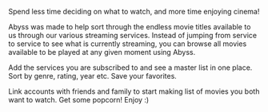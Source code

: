 Spend less time deciding on what to watch, and more time enjoying cinema!

Abyss was made to help sort through the endless movie titles available to us through our various streaming services. Instead of jumping from service to service to see what is currently streaming, you can browse all movies available to be played at any given moment using Abyss.

Add the services you are subscribed to and see a master list in one place. Sort by genre, rating, year etc. Save your favorites.

 Link accounts with friends and family to start making list of movies you both want to watch. Get some popcorn! Enjoy :)

